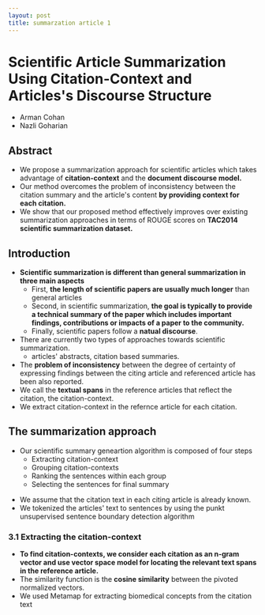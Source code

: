 ```yaml
---
layout: post
title: summarzation article 1
---
```


# Scientific Article Summarization Using Citation-Context and Articles's Discourse Structure
* Arman Cohan
* Nazli Goharian

## Abstract
* We propose a summarization approach for scientific articles which takes advantage of **citation-context** and the **document discourse model.**
* Our method overcomes the problem of inconsistency between the citation summary and the article's content **by providing context for each citation.**
* We show that our proposed method effectively improves over existing summarization approaches in terms of ROUGE scores on **TAC2014 scientific summarization dataset.**

## Introduction
* **Scientific summarization is different than general summarization in three main aspects**
  - First, **the length of scientific papers are usually much longer** than general articles
  - Second, in scientific summarization, **the goal is typically to provide a technical summary of the paper which includes important findings, contributions or impacts of a paper to the community.**
  - Finally, scientific papers follow a **natual discourse**.
* There are currently two types of approaches towards scientific summarization.
  - articles' abstracts, citation based summaries.
* The **problem of inconsistency** between the degree of certainty of expressing findings between the citing article and referenced article has been also reported.
* We call the **textual spans** in the reference articles that reflect the citation, the citation-context.
* We extract citation-context in the refernce article for each citation.

## The summarization approach
* Our scientific summary geneartion algorithm is composed of four steps
  - Extracting citation-context
  - Grouping citation-contexts
  - Ranking the sentences within each group
  - Selecting the sentences for final summary
- We assume that the citation text in each citing article is already known.
- We tokenized the articles' text to sentences by using the punkt unsupervised sentence boundary detection algorithm

### 3.1 Extracting the citation-context
* **To find citation-contexts, we consider each citation as an n-gram vector and use vector space model for locating the relevant text spans in the reference article.**
* The similarity function is the **cosine similarity** between the pivoted normalized vectors.
* We used Metamap for extracting biomedical concepts from the citation text
